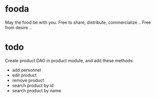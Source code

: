 # fooda
May the food be with you. Free to share, distribute, commercialize .. Free from desire ..

# todo
Create product DAO in product module, and add these methods:
- add personnel 
- edit product
- remove product
- search product by id
- search product by name
